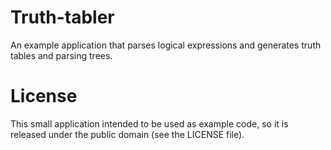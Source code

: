 Truth-tabler
============

An example application that parses logical expressions and generates truth tables and parsing trees.

License
=======

This small application intended to be used as example code, so it is released under the public domain (see the LICENSE file).
